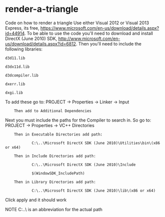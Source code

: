 # render-a-triangle
Code on how to render a triangle
Use either Visual 2012 or Visual 2013 Express, its free, https://www.microsoft.com/en-us/download/details.aspx?id=44914.
To be able to use the code you'll need to download and install 
DirectX (June 2010) SDK, http://www.microsoft.com/en-us/download/details.aspx?id=6812.
Then you'll need to include the following libraries:

	d3d11.lib
	
	d3dx11d.lib
	
	d3dcompiler.lib
	
	dxerr.lib
	
	dxgi.lib

To add these go to:
	 PROJECT -> Properties -> Linker -> Input
	 
		Then add to Additional Dependencies

Next you must include the paths for the Compiler to search in.
So go to:
	PROJECT -> Properties -> VC++ Directories
	
		Then in Executable Directories add path:
		
				C:\..\Microsoft DirectX SDK (June 2010)\Utilities\bin\(x86 or x64)
				
		Then in Include Directories add path:
		
				C:\..\Microsoft DirectX SDK (June 2010)\Include
				
				$(WindowSDK_IncludePath)
				
		Then in Library Directories add path:
		
				C:\..\Microsoft DirectX SDK (June 2010)\lib\(x86 or x64)

Click apply and it should work

NOTE C:\..\ is an abbreviation for the actual path 
